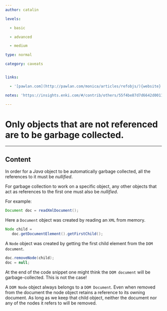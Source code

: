 ```yaml
---
author: catalin

levels:

  - basic

  - advanced

  - medium

type: normal

category: caveats


links:

  - '[pawlan.com](http://pawlan.com/monica/articles/refobjs/){website}'

notes: 'https://insights.enki.com/#/contrib/others/55f4be87d7d6642d0011873b?search=kha'

---
```


# Only objects that are not referenced are to be garbage collected.

---
## Content

In order for a *Java* object to be automatically garbage collected, all the references to it must be *nullified*.

For garbage collection to work on a specific object, any other objects that act as references to the first one must also be *nullified*.

For example:
```java
Document doc = readXmlDocument();

```
Here a `Document` object was created by reading an `XML` from memory.

```java
Node child = 
   doc.getDocumentElement().getFirstChild();
```
A `Node` object was created by getting the first child element from the `DOM document`.
```java
doc.removeNode(child);
doc = null;
```
At the end of the code snippet one might think the `DOM document` will be garbage-collected. This is not the case!

A `DOM Node` object always belongs to a `DOM Document`. Even when removed from the document the node object retains a reference to its owning document. As long as we keep that child object, neither the document nor any of the nodes it refers to will be removed.

